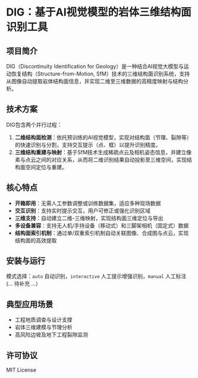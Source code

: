 # DIG：基于AI视觉模型的岩体三维结构面识别工具

## 项目简介

DIG（Discontinuity Identification for Geology）是一种结合AI视觉大模型与运动恢复结构（Structure-from-Motion, SfM）技术的三维结构面识别系统，支持从图像自动提取岩体结构面信息，并实现二维至三维数据的高精度映射与结构分析。

## 技术方案

DIG包含两个并行过程：

1. **二维结构面检测**：依托预训练的AI视觉模型，实现对结构面（节理、裂隙等）的快速识别与分割，支持交互提示（点、框）以提升识别精度。
2. **三维结构重建与映射**：基于SfM技术生成稀疏点云及相机姿态信息，并建立像素与点云之间的对应关系，从而将二维识别结果自动投影至三维空间，实现结构面空间定位与重建。

## 核心特点

* **开箱即用**：无需人工参数调整或训练数据集，适应多种现场数据
* **交互识别**：支持实时提示交互，用户可修正或强化识别区域
* **三维支持**：自动建立二维-三维映射，实现结构面三维定位与导出
* **多设备兼容**：支持无人机/手持设备（移动式）和三脚架相机（固定式）数据
* **结构面索引机制**：通过单/双重索引机制自动关联图像、合成图与点云，实现结构面的高效提取

## 安装与运行
模式选择：`auto` 自动识别，`interactive` 人工提示增强识别，`manual` 人工标注
(...
待补充
...）

## 典型应用场景

* 工程地质调查与设计支撑
* 岩体三维建模与节理分析
* 高风险边坡及地下工程裂隙监测

## 许可协议

MIT License
